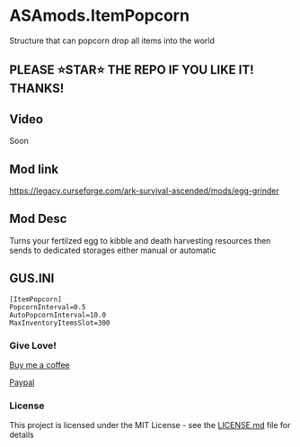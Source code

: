 # ASAmods.ItemPopcorn
Structure that can popcorn drop all items into the world

## PLEASE ⭐STAR⭐ THE REPO IF YOU LIKE IT! THANKS!

## Video
Soon

## Mod link
https://legacy.curseforge.com/ark-survival-ascended/mods/egg-grinder

## Mod Desc
Turns your fertilzed egg to kibble and death harvesting resources then sends to dedicated storages either manual or automatic

## GUS.INI
```
[ItemPopcorn]
PopcornInterval=0.5
AutoPopcornInterval=10.0
MaxInventoryItemsSlot=300
```

### Give Love!
[Buy me a coffee](https://www.buymeacoffee.com/ohmcodes)

[Paypal](https://www.paypal.com/donate/?business=8389QZ23QRDPE&no_recurring=0&item_name=Game+Server%2FTools+Community+Donations&currency_code=CAD)

### License
This project is licensed under the MIT License - see the <a href="https://github.com/ohmcodes/ASAmods.ItemPopcorn/blob/main/LICENSE">LICENSE.md</a> file for details

